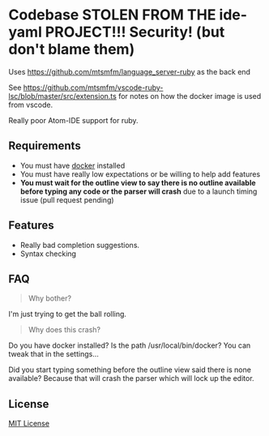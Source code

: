 # Codebase STOLEN FROM THE ide-yaml PROJECT!!!  Security! (but don't blame them)

Uses https://github.com/mtsmfm/language_server-ruby as the back end

See https://github.com/mtsmfm/vscode-ruby-lsc/blob/master/src/extension.ts for notes on how the docker image is used from vscode.

Really poor Atom-IDE support for ruby.

## Requirements

  - You must have [docker](https://www.docker.com/) installed
  - You must have really low expectations or be willing to help add features
  - **You must wait for the outline view to say there is no outline available before typing any code or the parser will crash** due to a launch timing issue (pull request pending)

## Features

  - Really bad completion suggestions.
  - Syntax checking

## FAQ

> Why bother?

I'm just trying to get the ball rolling.  

> Why does this crash?

Do you have docker installed?  Is the path /usr/local/bin/docker?  You can tweak that in the settings...

Did you start typing something before the outline view said there is none available?  Because that will crash the parser which will lock up the editor.

## License

[MIT License](https://liuderchi.mit-license.org/)
